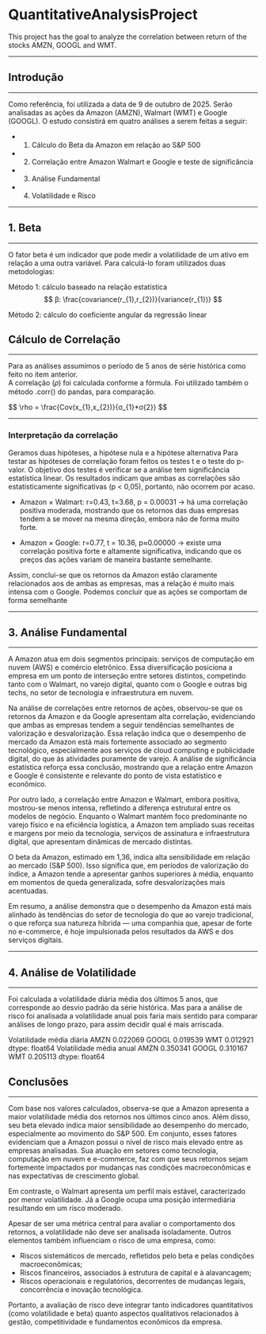 # QuantitativeAnalysisProject
This project has the goal to analyze the correlation between return of the stocks AMZN, GOOGL and WMT. 

---

## Introdução
---
Como referência, foi utilizada a data de 9 de outubro de 2025. Serão analisadas as ações da Amazon (AMZN), Walmart (WMT) e Google (GOOGL). O estudo consistirá em quatro análises a serem feitas a seguir:
- 1. Cálculo do Beta da Amazon em relação ao S&P 500
- 2. Correlação entre Amazon Walmart e Google e teste de significância
- 3. Análise Fundamental
- 4. Volatilidade e Risco

---

## 1. Beta
---
O fator beta é um indicador que pode medir a volatilidade de um ativo em relação a uma outra variável. Para calculá-lo foram utilizados duas metodologias:

Método 1: cálculo baseado na relação estatística
$$
  β: \frac{covariance(r_{1},r_{2})}{variance(r_{1})}
$$

Método 2: cálculo do coeficiente angular da regressão linear
<br>
<p>

## Cálculo de Correlação
---
Para as análises assumimos o período de 5 anos de série histórica como feito no item anterior.
<br>
A correlação (𝜌) foi calculada conforme a fórmula. Foi utilizado também o método .corr() do pandas, para comparação.
<p>
<p>
$$
\rho = \frac{Cov(x_{1},x_{2})}{σ_{1}*σ{2}}
$$
<p>

---

### Interpretação da correlação

Geramos duas hipóteses, a hipótese nula e a hipótese alternativa
Para testar as hipóteses de correlação foram feitos os testes t e o teste do p-valor.
O objetivo dos testes é verificar se a análise tem significância estatística linear.
Os resultados indicam que ambas as correlações são estatisticamente significativas (p < 0,05), portanto, não ocorrem por acaso.

* Amazon × Walmart: r=0.43, t=3.68, p = 0.00031 → há uma correlação positiva moderada, mostrando que os retornos das duas empresas tendem a se mover na mesma direção, embora não de forma muito forte.

* Amazon × Google:
r=0.77, t = 10.36, p≈0.00000 → existe uma correlação positiva forte e altamente significativa, indicando que os preços das ações variam de maneira bastante semelhante.

Assim, conclui-se que os retornos da Amazon estão claramente relacionados aos de ambas as empresas, mas a relação é muito mais intensa com o Google. Podemos concluir que as ações se comportam de forma semelhante

---

## 3. Análise Fundamental
---
A Amazon atua em dois segmentos principais: serviços de computação em nuvem (AWS) e comércio eletrônico. Essa diversificação posiciona a empresa em um ponto de interseção entre setores distintos, competindo tanto com o Walmart, no varejo digital, quanto com o Google e outras big techs, no setor de tecnologia e infraestrutura em nuvem.

Na análise de correlações entre retornos de ações, observou-se que os retornos da Amazon e da Google apresentam alta correlação, evidenciando que ambas as empresas tendem a seguir tendências semelhantes de valorização e desvalorização. Essa relação indica que o desempenho de mercado da Amazon está mais fortemente associado ao segmento tecnológico, especialmente aos serviços de cloud computing e publicidade digital, do que às atividades puramente de varejo. A análise de significância estatística reforça essa conclusão, mostrando que a relação entre Amazon e Google é consistente e relevante do ponto de vista estatístico e econômico.

Por outro lado, a correlação entre Amazon e Walmart, embora positiva, mostrou-se menos intensa, refletindo a diferença estrutural entre os modelos de negócio. Enquanto o Walmart mantém foco predominante no varejo físico e na eficiência logística, a Amazon tem ampliado suas receitas e margens por meio da tecnologia, serviços de assinatura e infraestrutura digital, que apresentam dinâmicas de mercado distintas.

O beta da Amazon, estimado em 1,36, indica alta sensibilidade em relação ao mercado (S&P 500). Isso significa que, em períodos de valorização do índice, a Amazon tende a apresentar ganhos superiores à média, enquanto em momentos de queda generalizada, sofre desvalorizações mais acentuadas.

Em resumo, a análise demonstra que o desempenho da Amazon está mais alinhado às tendências do setor de tecnologia do que ao varejo tradicional, o que reforça sua natureza híbrida — uma companhia que, apesar de forte no e-commerce, é hoje impulsionada pelos resultados da AWS e dos serviços digitais.

---

## 4. Análise de Volatilidade
---

Foi calculada a volatilidade diária média dos últimos 5 anos, que corresponde ao desvio padrão da série histórica. Mas para a análise de risco foi analisada a volatilidade anual pois faria mais sentido para comparar análises de longo prazo, para assim decidir qual é mais arriscada.


Volatilidade média diária
 AMZN     0.022069
GOOGL    0.019539
WMT      0.012921
dtype: float64
Volatilidade média anual
 AMZN     0.350341
GOOGL    0.310167
WMT      0.205113
dtype: float64

## Conclusões
---
Com base nos valores calculados, observa-se que a Amazon apresenta a maior volatilidade média dos retornos nos últimos cinco anos. Além disso, seu beta elevado indica maior sensibilidade ao desempenho do mercado, especialmente ao movimento do S&P 500. Em conjunto, esses fatores evidenciam que a Amazon possui o nível de risco mais elevado entre as empresas analisadas.
Sua atuação em setores como tecnologia, computação em nuvem e e-commerce, faz com que seus retornos sejam fortemente impactados por mudanças nas condições macroeconômicas e nas expectativas de crescimento global.

Em contraste, o Walmart apresenta um perfil mais estável, caracterizado por menor volatilidade.
Já a Google ocupa uma posição intermediária resultando em um risco moderado.

Apesar de ser uma métrica central para avaliar o comportamento dos retornos, a volatilidade não deve ser analisada isoladamente. Outros elementos também influenciam o risco de uma empresa, como:

* Riscos sistemáticos de mercado, refletidos pelo beta e pelas condições macroeconômicas;
* Riscos financeiros, associados à estrutura de capital e à alavancagem;
* Riscos operacionais e regulatórios, decorrentes de mudanças legais, concorrência e inovação tecnológica.

Portanto, a avaliação de risco deve integrar tanto indicadores quantitativos (como volatilidade e beta) quanto aspectos qualitativos relacionados à gestão, competitividade e fundamentos econômicos da empresa.
